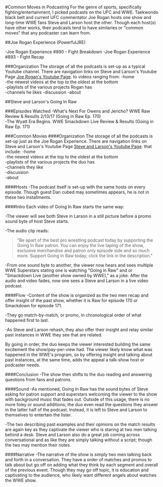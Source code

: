 #Common Moves in Podcasting
For the genre of sports, specifically fighting/entertainment, I picked podcasts on the UFC and WWE. Taekwondo black belt and current UFC commentator Joe Rogan hosts one show and long-time WWE fans Steve and Larson host the other. Though each host(s) have other works, their podcasts tend to have similaries or "common moves" that any podcaster can learn from.

##Joe Rogan Experience (PowerfulJRE)

-Joe Rogan Experience #890 - Fight Breakdown
-Joe Rogan Experience #893 - Fight Recap


###Organization
The storage of all the podcasts is set-up as a typical Youtube channel. There are navigation links on Steve and Larson's Youtube Page [Joe Rogan's Youtube Page](https://www.youtube.com/user/PowerfulJRE). to videos ranging from:
-home  
-the newest videos at the top to the oldest at the bottom  
-playlists of the various projects Rogan has  
-channels he likes
-discussion
-about


##Steve and Larson's Going In Raw

###Episodes Watched
-What's Next For Owens and Jericho? WWE Raw Review & Results 2/13/17 (Going in Raw Ep. 170)  
-The Wyatt Era Begins. WWE Smackdown Live Review & Results (Going in Raw Ep. 171)

###Common Movies
####Organization
The storage of all the podcasts is set-up just as the Joe Rogan Experience. There are navigation links on Steve and Larson's Youtube Page [Steve and Larson's Youtube Page](https://www.youtube.com/user/SteveAndLarson). that include:
-home  
-the newest videos at the top to the oldest at the bottom  
-playlists of the various projects the duo has  
-channels they like   
-discussion  
-about

####Hosts
-The podcast itself is set-up with the same hosts on every episode. Though guest Dan cubed may sometimes appears, he is not in these two installments.  

####Intro
Each video of Going In Raw starts the same way:  

-The viewer will see both Steve in Larson in a still picture before a promo sound byte of host Steve starts.   

-The audio clip reads:
>"Be apart of the best pro wrestling podcast today by supporting the Going In Raw patron. You can enjoy the live taping of the show, exclusive merchandise and patron only episode side and so much more. Support Going In Raw today; click the link in the description."  

-From one sound byte to another, the viewer now hears and sees multiple WWE Superstars stating one is watching "Going in Raw" and or "Smackdown Live (another show owned by WWE)," as a joke. After the audio and video fades, now one sees a Steve and Larson in a live video podcast.

####Flow
-Content of the show is organized as the two men recap and offer insight of the past show, whether it is Raw for episode 170 or Smackdown for episode 171.  

-They go match-by-match, or promo, in chronological order of what happened first to last.  

-As Steve and Larson rehash, they also offer their insight and relay similar past instances in WWE they see that are related.

By going in order, the duo keeps the viewer interested building the same excitement the show/pay-per-view had. The viewer likely know what was happened in the WWE's program, so by offering insight and talking about past instances, at the same time, adds the appeal a talk-show host or podcaster needs.  

####Conclusion
-The show then shifts to the duo reading and answering questions from fans and patrons.

####Sound
-As mentioned, Going In Raw has the sound bytes of Steve asking for patron support and superstars welcoming the viewer to the show with background music that fades out. Outside of this usage, there is no more foley or sound additions; the duo even read the questions they answer in the latter half of the podcast. Instead, it is left to Steve and Larson to themselves to entertain the lister.

-The two describing past examples and their opinions on the match results are again key as they captivate the viewer who is staring at two men talking behind a desk. Steve and Larson also do a great job coming across conversational and as like they are simply talking without a script; though the two may mention their notes.

####Narrative
-The narrative of the show is simply two men talking back and forth in a conversation. They have a order of matches and promos to talk about but go off on adding what they think by each segment and overall of the previous event. Though they may go off topic, it is education and captivating to the audience, who likely want different angels about watches the WWE show.
